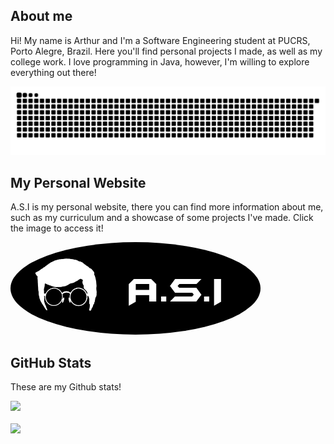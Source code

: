 ## About me

Hi! My name is Arthur and I'm a Software Engineering student at PUCRS, Porto Alegre, Brazil. Here you'll find personal projects I made, as well as my college work. I love programming in Java, however, I'm willing to explore everything out there!

<p align="center">
  <img src="https://raw.githubusercontent.com/ArthurSudbrackIbarra/ArthurSudbrackIbarra/output/github-contribution-grid-snake.svg">
</p>

## My Personal Website

A.S.I is my personal website, there you can find more information about me, such as my curriculum and a showcase of some projects I've made. Click the image to access it!

<a href="https://arthursudbrackibarra.github.io">
  <img src="./logoWebsite.png" width="400px" style="border-radius:50%"/>
</a>

## GitHub Stats

These are my Github stats! 

<div>
  <a href="https://github.com/anuraghazra/github-readme-stats" align="left">
    <img src="https://github-readme-stats.vercel.app/api?username=ArthurSudbrackIbarra&count_private=true&include_all_commits=true&show_icons=true&hide_border=true&theme=vision-friendly-dark&border_radius=25&title_color=FFFFFF"/>
  </a>
  <br>
  <br>
  <a href="https://github.com/anuraghazra/github-readme-stats">
    <img src="https://github-readme-stats.vercel.app/api/top-langs/?username=ArthurSudbrackIbarra&langs_count=10&layout=compact&hide_border=true&theme=vision-friendly-dark&border_radius=25&title_color=FFFFFF"/>
  </a>
</div>
